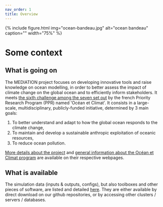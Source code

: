 ```yaml
---
nav_order: 1
title: Overview
---
```


{% include figure.html img="ocean-bandeau.jpg" alt="ocean bandeau" caption="" width="75%" %}

# Some context

## What is going on

The MEDIATION project focuses on developing innovative tools and raise knowledge on ocean modelling, in order to better assess the impact of climate change on the global ocean and to efficiently inform stakeholders. It meets [the sixth challenge among the seven set out](https://www.ocean-climat.fr/Le-PPR/Les-defis-du-PPR) by the french Priority Research Program (PPR) named 'Océan et Climat'. It consists in a large-scale, multidisciplinary, publicly-funded initiative, determined by 3 main goals:

1) To better understand and adapt to how the global ocean responds to the climate change, 
2) To maintain and develop a sustainable anthropic exploitation of oceanic resources,
3) To reduce ocean pollution.

[More details about the project](https://oceansconnectes.org/mediation-un-jumeau-numerique-robuste-et-efficace-de-locean/) and [general information about the Océan et Climat program](https://www.ocean-climat.fr/) are available on their respective webpages.

## What is available

The simulation data (inputs & outputs, configs), but also toolboxes and other pieces of software, are listed and detailed [here](https://github.com/mediation-ocean.github.io/mediation-catalog-webpage/content/accessdata/). They are either available by direct download on our github repositories, or by accessing other clusters / servers / databases.
    
